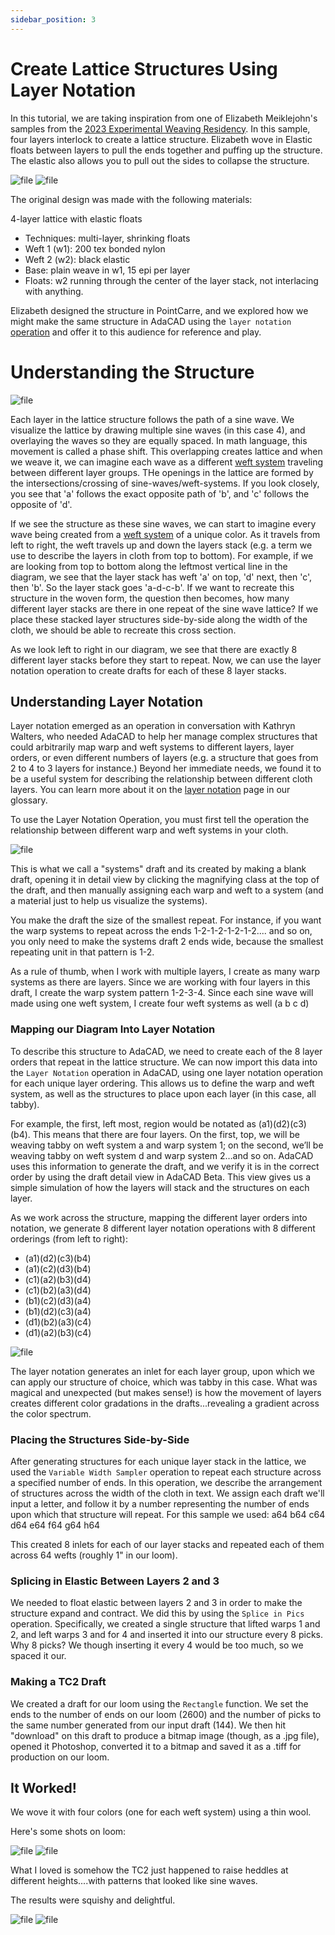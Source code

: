 ```yaml
---
sidebar_position: 3
---
```


# Create Lattice Structures Using Layer Notation
In this tutorial, we are taking inspiration from one of Elizabeth Meiklejohn's samples from the [2023 Experimental Weaving Residency](https://unstable.design/2023-residency-in-review/). In this sample, four layers interlock to create a lattice structure. Elizabeth wove in Elastic floats between layers to pull the ends together and puffing up the structure. The elastic also allows you to pull out the sides to collapse the structure. 

![file](./img/lattice_open.jpg)
![file](./img/lattice_closed.jpg)

The original design was made with the following materials: 

4-layer lattice with elastic floats
- Techniques: multi-layer, shrinking floats
- Weft 1 (w1): 200 tex bonded nylon
- Weft 2 (w2): black elastic
- Base: plain weave in w1, 15 epi per layer
- Floats: w2 running through the center of the layer stack, not interlacing with anything. 

 Elizabeth designed the structure in PointCarre, and we explored how we might make the same structure in AdaCAD using the `layer notation` [operation](../glossary/operation) and offer it to this audience for reference and play. 
 
 
 # Understanding the Structure

 ![file](./img/7bExplained.jpg)
 
 Each layer in the lattice structure follows the path of a sine wave. We visualize the lattice by drawing multiple sine waves (in this case 4), and overlaying the waves so they are equally spaced. In math language, this movement is called a phase shift. This overlapping creates lattice and when we weave it, we can imagine each wave as a different [weft system](../glossary/weft-system) traveling between different layer groups. THe openings in the lattice are formed by the intersections/crossing of sine-waves/weft-systems. If you look closely, you see that 'a' follows the exact opposite path of 'b', and 'c' follows the opposite of 'd'.


 If we see the structure as these sine waves, we can start to imagine every wave being created from a [weft system](../glossary/weft-system) of a unique color. As it travels from left to right, the weft travels up and down the layers stack (e.g. a term we use to describe the layers in cloth from top to bottom). For example, if we are looking from top to bottom along the leftmost vertical line in the diagram, we see that the layer stack has weft 'a' on top, 'd' next, then 'c', then 'b'. So the layer stack goes 'a-d-c-b'. If we want to recreate this structure in the woven form, the question then becomes, how many different layer stacks are there in one repeat of the sine wave lattice? If we place these stacked layer structures side-by-side along the width of the cloth, we should be able to recreate this cross section. 

As we look left to right in our diagram, we see that there are exactly 8 different layer stacks before they start to repeat. Now, we can use the layer notation operation to create drafts for each of these 8 layer stacks. 

## Understanding Layer Notation
Layer notation emerged as an operation in conversation with Kathryn Walters, who needed AdaCAD to help her manage complex structures that could arbitrarily map warp and weft systems to different layers, layer orders, or even different numbers of layers (e.g. a structure that goes from 2 to 4 to 3 layers for instance.) Beyond her immediate needs, we found it to be a useful system for describing the relationship between different cloth layers. You can learn more about it on the [layer notation](../glossary/layer-notation) page in our glossary.

To use the Layer Notation Operation, you must first tell the operation the relationship between different warp and weft systems in your cloth. 


![file](./img/systems_draft.png)

This is what we call a "systems" draft and its created by making a blank draft, opening it in detail view by clicking the magnifying class at the top of the draft, and then manually assigning each warp and weft to a system (and a material just to help us visualize the systems).

You make the draft the size of the smallest repeat. For instance, if you want the warp systems to repeat across the ends 1-2-1-2-1-2-1-2.... and so on, you only need to make the systems draft 2 ends wide, because the smallest repeating unit in that pattern is 1-2. 

As a rule of thumb, when I work with multiple layers, I create as many warp systems as there are layers. Since we are working with four layers in this draft, I create the warp system pattern 1-2-3-4. Since each sine wave will made using one weft system, I create four weft systems as well (a b c d)


### Mapping our Diagram Into Layer Notation
To describe this structure to AdaCAD, we need to create each of the 8 layer orders that repeat in the lattice structure.  We can now import this data into the `Layer Notation` operation in AdaCAD, using one layer notation operation for each unique layer ordering. This allows us to define the warp and weft system, as well as the structures to place upon each layer (in this case, all tabby). 

For example, the first, left most, region would be notated as (a1)(d2)(c3)(b4). This means that there are four layers. On the first, top, we will be weaving tabby on weft system a and warp system 1; on the second, we’ll be weaving tabby on weft system d and warp system 2…and so on. AdaCAD uses this information to generate the draft, and we verify it is in the correct order by using the draft detail view in AdaCAD Beta. This view gives us a simple simulation of how the layers will stack and the structures on each layer. 

As we work across the structure, mapping the different layer orders into notation, we generate 8 different layer notation operations with 8 different orderings (from left to right): 

- (a1)(d2)(c3)(b4)
- (a1)(c2)(d3)(b4)
- (c1)(a2)(b3)(d4)
- (c1)(b2)(a3)(d4)
- (b1)(c2)(d3)(a4)
- (b1)(d2)(c3)(a4)
- (d1)(b2)(a3)(c4)
- (d1)(a2)(b3)(c4)

![file](./img/ColorShift.png)

The layer notation generates an inlet for each layer group, upon which we can apply our structure of choice, which was tabby in this case. What was magical and unexpected (but makes sense!) is how the movement of layers creates different color gradations in the drafts...revealing a gradient across the color spectrum. 

### Placing the Structures Side-by-Side
After generating structures for each unique layer stack in the lattice, we used the  `Variable Width Sampler` operation to repeat each structure across a specified number of ends. In this operation, we describe the arrangement of structures across the width of the cloth in text. We assign each draft we'll input a letter, and follow it by a number representing the number of ends upon which that structure will repeat. For this sample we used: a64 b64 c64 d64 e64 f64 g64 h64

This created 8 inlets for each of our layer stacks and repeated each of them across 64 wefts (roughly 1" in our loom). 


### Splicing in Elastic Between Layers 2 and 3
We needed to float elastic between layers 2 and 3 in order to make the structure expand and contract. We did this by using the `Splice in Pics` operation. Specifically, we created a single structure that lifted warps 1 and 2, and left warps 3 and for 4 and inserted it into our structure every 8 picks. Why 8 picks? We though inserting it every 4 would be too much, so we spaced it our. 


### Making a TC2 Draft
We created a draft for our loom using the `Rectangle` function. We set the ends to the number of ends on our loom (2600) and the number of picks to the same number generated from our input draft (144). We then hit "download" on this draft to produce a bitmap image (though, as a .jpg file), opened it Photoshop, converted it to a bitmap and saved it as a .tiff for production on our loom. 

## It Worked!

We wove it with four colors (one for each weft system) using a thin wool. 

Here's some shots on loom: 

![file](./img/7b_on_loom.jpg)
![file](./img/7b_loom_wave.jpg)

What I loved is somehow the TC2 just happened to raise heddles at different heights....with patterns that looked like sine waves. 

The results were squishy and delightful. 

![file](./img/7b_result_front.jpg)
![file](./img/7b_result_side.jpg)

